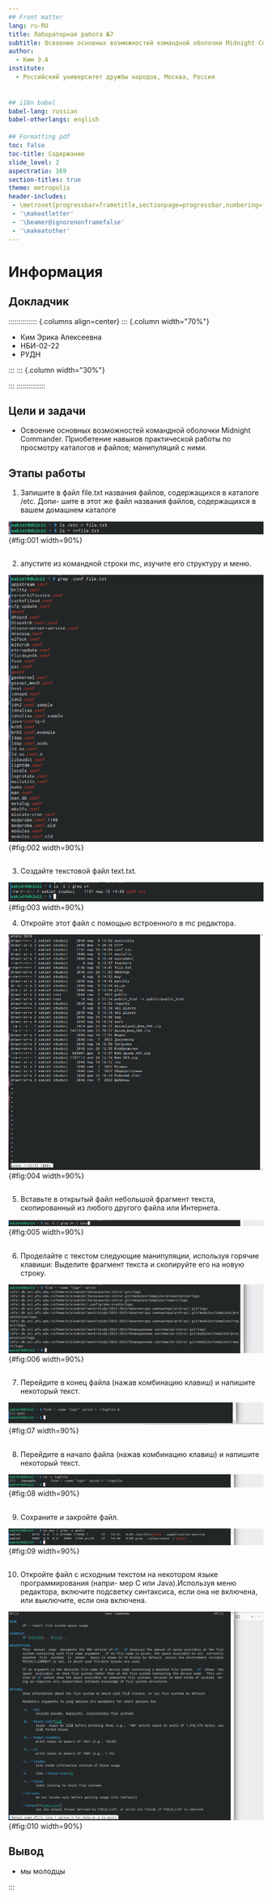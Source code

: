```yaml
---
## Front matter
lang: ru-RU
title: Лабораторная работа №7
subtitle: Освоение основных возможностей командной оболочки Midnight Commander. Приобетение навыков практической работы по просмотру каталогов и файлов; манипуляций с ними.
author:
  - Ким Э.А
institute:
  - Российский университет дружбы народов, Москва, Россия


## i18n babel
babel-lang: russian
babel-otherlangs: english

## Formatting pdf
toc: false
toc-title: Содержание
slide_level: 2
aspectratio: 169
section-titles: true
theme: metropolis
header-includes:
 - \metroset{progressbar=frametitle,sectionpage=progressbar,numbering=fraction}
 - '\makeatletter'
 - '\beamer@ignorenonframefalse'
 - '\makeatother'
---
```


# Информация

## Докладчик

:::::::::::::: {.columns align=center}
::: {.column width="70%"}

  * Ким Эрика Алексеевна 
  * НБИ-02-22
  * РУДН 


:::
::: {.column width="30%"}



:::
::::::::::::::


## Цели и задачи

- Освоение основных возможностей командной оболочки Midnight Commander. Приобетение навыков практической работы по просмотру каталогов и файлов; манипуляций с ними.

## Этапы работы

1. Запишите в файл file.txt названия файлов, содержащихся в каталоге /etc. Допи-
шите в этот же файл названия файлов, содержащихся в вашем домашнем каталоге

![...](image/1.png){#fig:001 width=90%}

##

2. апустите из командной строки mc, изучите его структуру и меню.
 
![...](image/2.png){#fig:002 width=90%}

##

3. Создайте текстовой файл text.txt.
 
![...](image/3.png){#fig:003 width=90%}

4. Откройте этот файл с помощью встроенного в mc редактора.
  
![...](image/4.png){#fig:004 width=90%} 

##

5. Вставьте в открытый файл небольшой фрагмент текста, скопированный из любого
другого файла или Интернета.

![...](image/5.png){#fig:005 width=90%}

##

6.  Проделайте с текстом следующие манипуляции, используя горячие клавиши:
Выделите фрагмент текста и скопируйте его на новую строку.
  
![...](image/6.png){#fig:006 width=90%}

##

7. Перейдите в конец файла (нажав комбинацию клавиш) и напишите некоторый
текст.

![...](image/7.png){#fig:07 width=90%}

##

8. Перейдите в начало файла (нажав комбинацию клавиш) и напишите некоторый
текст.

![...](image/8.png){#fig:08 width=90%}

##

9. Сохраните и закройте файл.

![...](image/9.png){#fig:09 width=90%} 

##

10.  Откройте файл с исходным текстом на некотором языке программирования (напри-
мер C или Java).Используя меню редактора, включите подсветку синтаксиса, если она не включена,
или выключите, если она включена.

![...](image/10.png){#fig:010 width=90%}



  
## Вывод 

- мы молодцы 

:::
